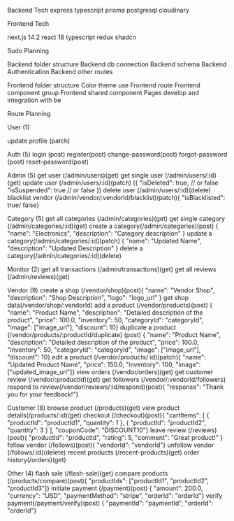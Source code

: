 Backend Tech
express typescript prisma postgresql cloudinary

Frontend Tech

next.js 14.2 react 18 typescript redux shadcn

Sudo Planning

Backend folder structure
Backend db connection
Backend schema
Backend Authentication
Backend other routes


Frontend folder structure
Color theme use
Frontend route 
Frontend component group
Frontend shared component
Pages develop and integration with be

Route Planning

User (1)
  <!-- get all (get)
  get single (get) -->
  update profile (patch)

Auth (5)
  login (post)
  register(post)
  change-password(post)
  forgot-password (post)
  reset-password(post)

Admin (5)
  get user (/admin/users)(get)
  get single user (/admin/users/:id)(get)
  update user (/admin/users/:id)(patch) ({  "isDeleted": true, // or false  "isSuspended": true // or false })
  delete user (/admin/users/:id)(delete)
  blacklist vendor (/admin/vendor/:vendorId/blacklist)(patch){  "isBlacklisted": true/ false}

Category (5)
  get all categories (/admin/categories)(get)
  get single category (/admin/categories/:id)(get)
  create a category(/admin/categories)(post) {  "name": "Electronics",  "description": "Category description" }
  update a category(/admin/categories/:id)(patch) {  "name": "Updated Name",  "description": "Updated Description" }
  delete a category(/admin/categories/:id)(delete)

Monitor (2)
  get all transactions (/admin/transactions)(get)
  get all reviews (/admin/reviews)(get)

Vendor (9)
  create a shop (/vendor/shop)(post){  "name": "Vendor Shop",  "description": "Shop Description",   "logo": "logo_url" }
  get shop data(/vendor/shop/:vendorId)
  add a product (/vendor/products)(post) {  "name": "Product Name",  "description": "Detailed description of the product",  "price": 100.0,  "inventory": 50,  "categoryId": "categoryId",  "image": ["image_url"],  "discount": 10}
  duplicate a product (/vendor/products/:productId/duplicate) (post) {  "name": "Product Name",  "description": "Detailed description of the product",  "price": 100.0,  "inventory": 50,  "categoryId": "categoryId",  "image": ["image_url"],  "discount": 10}
  edit a product (/vendor/products/:id)(patch){  "name": "Updated Product Name",  "price": 150.0,   "inventory": 100,  "image": ["updated_image_url"]}
  view orders (/vendor/orders)(get)
  get customer review (/vendor/:productId)(get)
  get followers (/vendor/:vendorId/followers)
  respond to review(/vendor/reviews/:id/respond)(post){  "response": "Thank you for your feedback!"}

Customer (8)
  browse product (/products)(get)
  view product details(/products/:id)(get)
  checkout (/checkout)(post){  "cartItems": [    { "productId": "productId1", "quantity": 1 },    { "productId": "productId2", "quantity": 3 }  ],  "couponCode": "DISCOUNT10"}
  leave review (/reviews)(post){  "productId": "productId",  "rating": 5,  "comment": "Great product!" }
  follow vendor (/follows)(post){  "vendorId": "vendorId"}
  unfollow vendor (/follows/:id)(delete)
  recent products (/recent-products)(get)
  order history(/orders)(get)

Other (4)
  flash sale (/flash-sale)(get)
  compare products (/products/compare)(post){  "productIds": ["productId1", "productId2", "productId3"]}
  initiate payment (/payment)(post) {  "amount": 200.0,  "currency": "USD",  "paymentMethod": "stripe",  "orderId": "orderId"}
  verify payment(/payment/verify)(post) {  "paymentId": "paymentId",  "orderId": "orderId"}











  